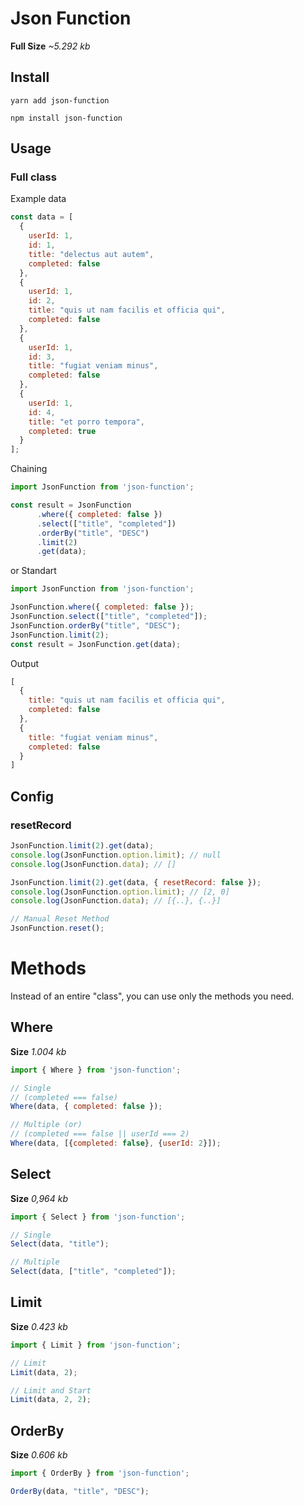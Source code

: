 # Json Function
**Full Size** *~5.292 kb*

## Install

```
yarn add json-function
```
```
npm install json-function
```

## Usage

### Full class
Example data
```js
const data = [
  {
    userId: 1,
    id: 1,
    title: "delectus aut autem",
    completed: false
  },
  {
    userId: 1,
    id: 2,
    title: "quis ut nam facilis et officia qui",
    completed: false
  },
  {
    userId: 1,
    id: 3,
    title: "fugiat veniam minus",
    completed: false
  },
  {
    userId: 1,
    id: 4,
    title: "et porro tempora",
    completed: true
  }
];
```
Chaining
```js
import JsonFunction from 'json-function';

const result = JsonFunction
      .where({ completed: false })
      .select(["title", "completed"])
      .orderBy("title", "DESC")
      .limit(2)
      .get(data);
```

or Standart

```js
import JsonFunction from 'json-function';

JsonFunction.where({ completed: false });
JsonFunction.select(["title", "completed"]);
JsonFunction.orderBy("title", "DESC");
JsonFunction.limit(2);
const result = JsonFunction.get(data);
```

Output
```js
[
  {
    title: "quis ut nam facilis et officia qui",
    completed: false
  },
  {
    title: "fugiat veniam minus",
    completed: false
  }
]
```

## Config
### resetRecord
```js
JsonFunction.limit(2).get(data);
console.log(JsonFunction.option.limit); // null
console.log(JsonFunction.data); // []
```
```js
JsonFunction.limit(2).get(data, { resetRecord: false });
console.log(JsonFunction.option.limit); // [2, 0]
console.log(JsonFunction.data); // [{..}, {..}]

// Manual Reset Method
JsonFunction.reset();
```

# Methods
Instead of an entire "class", you can use only the methods you need.

## Where
**Size** *1.004 kb*
```js
import { Where } from 'json-function';

// Single
// (completed === false)
Where(data, { completed: false });

// Multiple (or)
// (completed === false || userId === 2)
Where(data, [{completed: false}, {userId: 2}]); 
```


## Select
**Size** *0,964 kb*
```js
import { Select } from 'json-function';

// Single
Select(data, "title");

// Multiple
Select(data, ["title", "completed"]); 
```

## Limit
**Size** *0.423 kb*
```js
import { Limit } from 'json-function';

// Limit
Limit(data, 2);

// Limit and Start
Limit(data, 2, 2); 
```

## OrderBy
**Size** *0.606 kb*
```js
import { OrderBy } from 'json-function';

OrderBy(data, "title", "DESC");
```